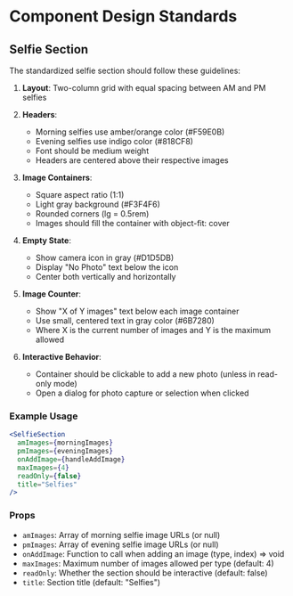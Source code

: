 
# Component Design Standards

## Selfie Section

The standardized selfie section should follow these guidelines:

1. **Layout**: Two-column grid with equal spacing between AM and PM selfies
2. **Headers**: 
   - Morning selfies use amber/orange color (#F59E0B)
   - Evening selfies use indigo color (#818CF8)
   - Font should be medium weight
   - Headers are centered above their respective images

3. **Image Containers**:
   - Square aspect ratio (1:1)
   - Light gray background (#F3F4F6)
   - Rounded corners (lg = 0.5rem)
   - Images should fill the container with object-fit: cover

4. **Empty State**:
   - Show camera icon in gray (#D1D5DB)
   - Display "No Photo" text below the icon
   - Center both vertically and horizontally

5. **Image Counter**:
   - Show "X of Y images" text below each image container
   - Use small, centered text in gray color (#6B7280)
   - Where X is the current number of images and Y is the maximum allowed

6. **Interactive Behavior**:
   - Container should be clickable to add a new photo (unless in read-only mode)
   - Open a dialog for photo capture or selection when clicked

### Example Usage

```jsx
<SelfieSection 
  amImages={morningImages}
  pmImages={eveningImages}
  onAddImage={handleAddImage}
  maxImages={4}
  readOnly={false}
  title="Selfies"
/>
```

### Props

- `amImages`: Array of morning selfie image URLs (or null)
- `pmImages`: Array of evening selfie image URLs (or null)
- `onAddImage`: Function to call when adding an image (type, index) => void
- `maxImages`: Maximum number of images allowed per type (default: 4)
- `readOnly`: Whether the section should be interactive (default: false)
- `title`: Section title (default: "Selfies")
